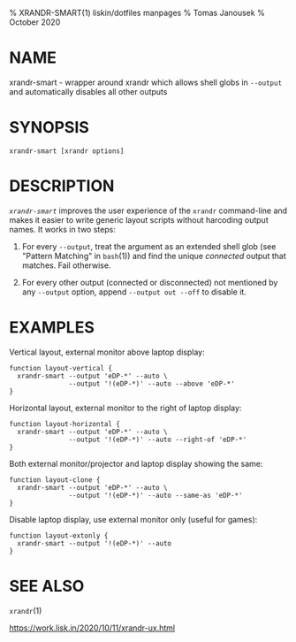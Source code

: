 % XRANDR-SMART(1) liskin/dotfiles manpages
% Tomas Janousek
% October 2020

# NAME

xrandr-smart - wrapper around xrandr which allows shell globs in `--output`
and automatically disables all other outputs

# SYNOPSIS

`xrandr-smart [xrandr options]`

# DESCRIPTION

*`xrandr-smart`* improves the user experience of the `xrandr` command-line and
makes it easier to write generic layout scripts without harcoding output
names. It works in two steps:

1. For every `--output`, treat the argument as an extended shell glob (see
   "Pattern Matching" in `bash`(1)) and find the unique _connected_ output
   that matches. Fail otherwise.

2. For every other output (connected or disconnected) not mentioned by any
   `--output` option, append `--output out --off` to disable it.

# EXAMPLES

Vertical layout, external monitor above laptop display:

    function layout-vertical {
      xrandr-smart --output 'eDP-*' --auto \
                   --output '!(eDP-*)' --auto --above 'eDP-*'
    }

Horizontal layout, external monitor to the right of laptop display:

    function layout-horizontal {
      xrandr-smart --output 'eDP-*' --auto \
                   --output '!(eDP-*)' --auto --right-of 'eDP-*'
    }

Both external monitor/projector and laptop display showing the same:

    function layout-clone {
      xrandr-smart --output 'eDP-*' --auto \
                   --output '!(eDP-*)' --auto --same-as 'eDP-*'
    }

Disable laptop display, use external monitor only (useful for games):

    function layout-extonly {
      xrandr-smart --output '!(eDP-*)' --auto
    }

# SEE ALSO

`xrandr`(1)

<https://work.lisk.in/2020/10/11/xrandr-ux.html>
